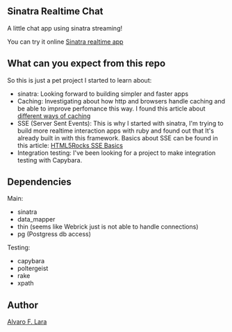 Sinatra Realtime Chat
---------------------

A little chat app using sinatra streaming!

You can try it online [Sinatra realtime app](http://sinatra-realtime-chat.herokuapp.com)

What can you expect from this repo
----------------------------------

So this is just a pet project I started to learn about:

* sinatra: Looking forward to building simpler and faster apps
* Caching: Investigating about how http and browsers handle caching and be able to improve perfomance this way. I found this article about [different ways of caching](http://betterexplained.com/articles/how-to-optimize-your-site-with-http-caching/)
* SSE (Server Sent Events): This is why I started with sinatra, I'm trying to build more realtime interaction apps with ruby and found out that It's already built in with this framework. Basics about SSE can be found in this article: [HTML5Rocks SSE Basics](http://www.html5rocks.com/en/tutorials/eventsource/basics/)
* Integration testing: I've been looking for a project to make integration testing with Capybara.

Dependencies
------------

Main:

* sinatra
* data_mapper
* thin (seems like Webrick just is not able to handle connections)
* pg (Postgress db access)

Testing:

* capybara
* poltergeist
* rake
* xpath

Author
------

[Alvaro F. Lara](http://alvarofernandolara.com.ar)